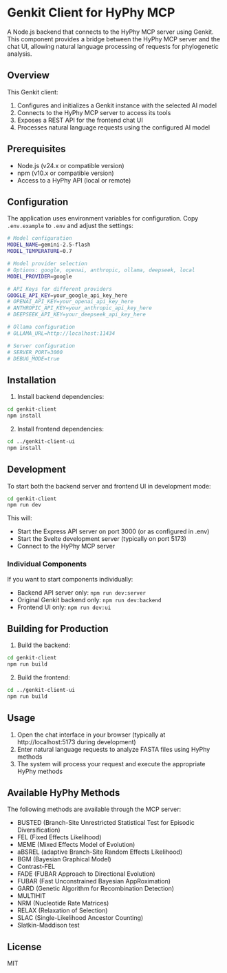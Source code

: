 # Genkit Client for HyPhy MCP

A Node.js backend that connects to the HyPhy MCP server using Genkit. This component provides a bridge between the HyPhy MCP server and the chat UI, allowing natural language processing of requests for phylogenetic analysis.

## Overview

This Genkit client:

1. Configures and initializes a Genkit instance with the selected AI model
2. Connects to the HyPhy MCP server to access its tools
3. Exposes a REST API for the frontend chat UI
4. Processes natural language requests using the configured AI model

## Prerequisites

- Node.js (v24.x or compatible version)
- npm (v10.x or compatible version)
- Access to a HyPhy API (local or remote)

## Configuration

The application uses environment variables for configuration. Copy `.env.example` to `.env` and adjust the settings:

```bash
# Model configuration
MODEL_NAME=gemini-2.5-flash
MODEL_TEMPERATURE=0.7

# Model provider selection
# Options: google, openai, anthropic, ollama, deepseek, local
MODEL_PROVIDER=google

# API Keys for different providers
GOOGLE_API_KEY=your_google_api_key_here
# OPENAI_API_KEY=your_openai_api_key_here
# ANTHROPIC_API_KEY=your_anthropic_api_key_here
# DEEPSEEK_API_KEY=your_deepseek_api_key_here

# Ollama configuration
# OLLAMA_URL=http://localhost:11434

# Server configuration
# SERVER_PORT=3000
# DEBUG_MODE=true
```

## Installation

1. Install backend dependencies:

```bash
cd genkit-client
npm install
```

2. Install frontend dependencies:

```bash
cd ../genkit-client-ui
npm install
```

## Development

To start both the backend server and frontend UI in development mode:

```bash
cd genkit-client
npm run dev
```

This will:
- Start the Express API server on port 3000 (or as configured in .env)
- Start the Svelte development server (typically on port 5173)
- Connect to the HyPhy MCP server

### Individual Components

If you want to start components individually:

- Backend API server only: `npm run dev:server`
- Original Genkit backend only: `npm run dev:backend`
- Frontend UI only: `npm run dev:ui`

## Building for Production

1. Build the backend:

```bash
cd genkit-client
npm run build
```

2. Build the frontend:

```bash
cd ../genkit-client-ui
npm run build
```

## Usage

1. Open the chat interface in your browser (typically at http://localhost:5173 during development)
2. Enter natural language requests to analyze FASTA files using HyPhy methods
3. The system will process your request and execute the appropriate HyPhy methods

## Available HyPhy Methods

The following methods are available through the MCP server:

- BUSTED (Branch-Site Unrestricted Statistical Test for Episodic Diversification)
- FEL (Fixed Effects Likelihood)
- MEME (Mixed Effects Model of Evolution)
- aBSREL (adaptive Branch-Site Random Effects Likelihood)
- BGM (Bayesian Graphical Model)
- Contrast-FEL
- FADE (FUBAR Approach to Directional Evolution)
- FUBAR (Fast Unconstrained Bayesian AppRoximation)
- GARD (Genetic Algorithm for Recombination Detection)
- MULTIHIT
- NRM (Nucleotide Rate Matrices)
- RELAX (Relaxation of Selection)
- SLAC (Single-Likelihood Ancestor Counting)
- Slatkin-Maddison test

## License

MIT
